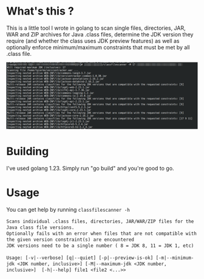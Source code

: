 # What's this ?

This is a little tool I wrote in golang to scan single files, directories, JAR, WAR and ZIP archives for Java .class
files, determine the JDK version they require (and whether the class uses JDK preview features) as well as optionally
enforce minimum/maximum constraints that must be met by all .class file.

![Screenshot](https://github.com/toby1984/classfilescanner/blob/master/screenshot.png)

# Building

I've used golang 1.23. Simply run "go build" and you're good to go.

# Usage

You can get help by running `classfilescanner -h`

    Scans individual .class files, directories, JAR/WAR/ZIP files for the Java class file versions.
    Optionally fails with an error when files that are not compatible with the given version constraint(s) are encountered
    JDK versions need to be a single number ( 8 = JDK 8, 11 = JDK 1, etc)

    Usage: [-v|--verbose] [q|--quiet] [-p|--preview-is-ok] [-m|--minimum-jdk <JDK number, inclusive>] [-M|--maximum-jdk <JDK number, inclusive>]  [-h|--help] file1 <file2 <...>>

